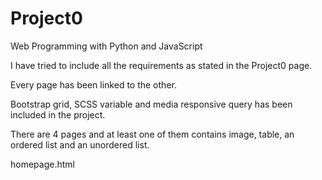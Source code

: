 # Project0

Web Programming with Python and JavaScript

I have tried to include all the requirements as stated in the Project0 page.

Every page has been linked to the other.

Bootstrap grid, SCSS variable and media responsive query has been included in the project.

There are 4 pages and at least one of them contains image, table, an ordered list and an unordered list.

homepage.html
